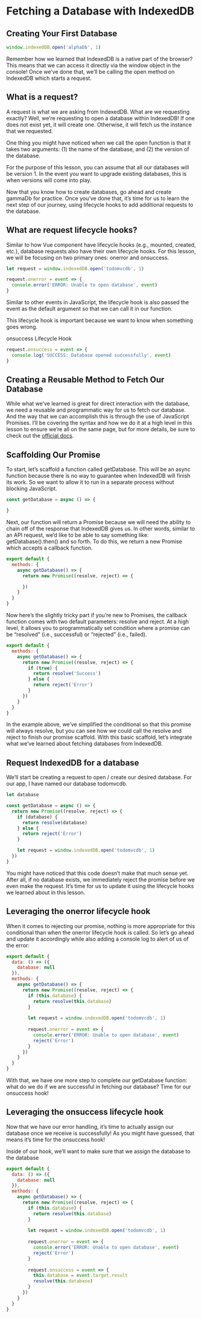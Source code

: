 # Fetching a Database with IndexedDB

## Creating Your First Database

```javaScript
window.indexedDB.open('alphaDb', 1)
```

Remember how we learned that IndexedDB is a native part of the browser? This means that we can access it directly via the window object in the console! Once we’ve done that, we’ll be calling the open method on IndexedDB which starts a request.

## What is a request?

A request is what we are asking from IndexedDB. What are we requesting exactly? Well, we’re requesting to open a database within IndexedDB! If one does not exist yet, it will create one. Otherwise, it will fetch us the instance that we requested.

One thing you might have noticed when we call the open function is that it takes two arguments: (1) the name of the database, and (2) the version of the database.

For the purpose of this lesson, you can assume that all our databases will be version 1. In the event you want to upgrade existing databases, this is when versions will come into play.

Now that you know how to create databases, go ahead and create gammaDb for practice. Once you’ve done that, it’s time for us to learn the next step of our journey, using lifecycle hooks to add additional requests to the database.

## What are request lifecycle hooks?

Similar to how Vue component have lifecycle hooks (e.g., mounted, created, etc.), database requests also have their own lifecycle hooks. For this lesson, we will be focusing on two primary ones: onerror and onsuccess.

```javaScript
let request = window.indexedDB.open('todomvcdb', 1)

request.onerror = event => {
  console.error('ERROR: Unable to open database', event)
}
```

Similar to other events in JavaScript, the lifecycle hook is also passed the event as the default argument so that we can call it in our function.

This lifecycle hook is important because we want to know when something goes wrong.

onsuccess Lifecycle Hook

```javaScript
request.onsuccess = event => {
  console.log('SUCCESS: Database opened successfully', event)
}
```

## Creating a Reusable Method to Fetch Our Database

While what we’ve learned is great for direct interaction with the database, we need a reusable and programmatic way for us to fetch our database. And the way that we can accomplish this is through the use of JavaScript Promises. I’ll be covering the syntax and how we do it at a high level in this lesson to ensure we’re all on the same page, but for more details, be sure to check out the [official docs](https://developer.mozilla.org/de/docs/Web/API/IndexedDB_API).

## Scaffolding Our Promise

To start, let’s scaffold a function called getDatabase. This will be an async function because there is no way to guarantee when IndexedDB will finish its work. So we want to allow it to run in a separate process without blocking JavaScript.

```javaScript
const getDatabase = async () => {

}
```

Next, our function will return a Promise because we will need the ability to chain off of the response that IndexedDB gives us. In other words, similar to an API request, we’d like to be able to say something like: getDatabase().then() and so forth. To do this, we return a new Promise which accepts a callback function.

```javaScript
export default {
  methods: {
    async getDatabase() => {
      return new Promise((resolve, reject) => {

      })
    }
  }
}
```

Now here’s the slightly tricky part if you’re new to Promises, the callback function comes with two default parameters: resolve and reject. At a high level, it allows you to programmatically set condition where a promise can be “resolved” (i.e., successful) or “rejected” (i.e., failed).

```javaScript
export default {
  methods: {
    async getDatabase() => {
      return new Promise((resolve, reject) => {
        if (true) {
          return resolve('Success')
        } else {
          return reject('Error')
        }
      })
    }
  }
}
```

In the example above, we’ve simplified the conditional so that this promise will always resolve, but you can see how we could call the resolve and reject to finish our promise scaffold. With this basic scaffold, let’s integrate what we’ve learned about fetching databases from IndexedDB.

## Request IndexedDB for a database

We’ll start be creating a request to open / create our desired database. For our app, I have named our database todomvcdb.

```javaScript
let database 

const getDatabase = async () => {
  return new Promise((resolve, reject) => {
    if (database) {
      return resolve(database)
    } else {
      return reject('Error')
    }

    let request = window.indexedDB.open('todomvcdb', 1)
  })
}
```

You might have noticed that this code doesn’t make that much sense yet. After all, if no database exists, we immediately reject the promise before we even make the request. It’s time for us to update it using the lifecycle hooks we learned about in this lesson.

## Leveraging the onerror lifecycle hook

When it comes to rejecting our promise, nothing is more appropriate for this conditional than when the onerror lifecycle hook is called. So let’s go ahead and update it accordingly while also adding a console log to alert of us of the error:

```javaScript
export default {
  data: () => ({
    database: null
  }),
  methods: {
    async getDatabase() => {
      return new Promise((resolve, reject) => {
        if (this.database) {
          return resolve(this.database)
        } 
    
        let request = window.indexedDB.open('todomvcdb', 1)
        
        request.onerror = event => {
          console.error('ERROR: Unable to open database', event)
          reject('Error')
        }
      })
    }
  }
}
```

With that, we have one more step to complete our getDatabase function: what do we do if we are successful in fetching our database? Time for our onsuccess hook!

## Leveraging the onsuccess lifecycle hook

Now that we have our error handling, it’s time to actually assign our database once we receive is successfully! As you might have guessed, that means it’s time for the onsuccess hook!

Inside of our hook, we’ll want to make sure that we assign the database to the database

```javaScript
export default {
  data: () => ({
    database: null
  }),
  methods: {
    async getDatabase() => {
      return new Promise((resolve, reject) => {
        if (this.database) {
          return resolve(this.database)
        } 
    
        let request = window.indexedDB.open('todomvcdb', 1)
        
        request.onerror = event => {
          console.error('ERROR: Unable to open database', event)
          reject('Error')
        }
    
        request.onsuccess = event => {
          this.database = event.target.result
          resolve(this.database)
        }
      })
    }
  }
}
```
